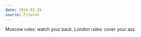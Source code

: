 ```yaml
---
date: 2024-02-20
source: Frieren
---
```


Moscow rules: watch your back. London rules: cover your ass.
